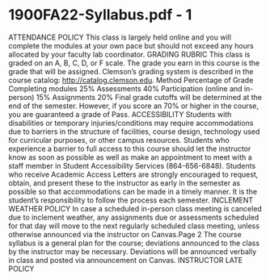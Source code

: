 # 1900FA22-Syllabus.pdf - 1

ATTENDANCE POLICY
This class is largely held online and you will complete the modules at your own pace but should not exceed any hours allocated by your 
faculty lab coordinator. 
GRADING RUBRIC
This class is graded on an A, B, C, D, or F scale. The grade you earn in this course is the grade that will be assigned. Clemson’s 
grading system is described in the course catalog: http://catalog.clemson.edu.
 Method Percentage of Grade 
 Completing modules 25%
Assessments 40%
Participation (online and in-person) 15%
Assignments 20%
Final grade cutoffs will be determined at the 
end of the semester. However, if you score an 
70% or higher in the course, you are 
guaranteed a grade of Pass.
ACCESSIBILITY 
Students with disabilities or temporary injuries/conditions may require accommodations due to barriers in the structure of facilities, 
course design, technology used for curricular purposes, or other campus resources. Students who experience a barrier to full access to 
this course should let the instructor know as soon as possible as well as make an appointment to meet with a staff member in Student 
Accessibility Services (864-656-6848). Students who receive Academic Access Letters are strongly encouraged to request, obtain, and 
present these to the instructor as early in the semester as possible so that accommodations can be made in a timely manner. It is the 
student’s responsibility to follow the process each semester.
INCLEMENT WEATHER POLICY 
In case a scheduled in-person class meeting is canceled due to inclement weather, any assignments due or assessments scheduled for 
that day will move to the next regularly scheduled class meeting, unless otherwise announced via the instructor on Canvas.Page 2
The course syllabus is a general plan for the course; deviations announced to the class by the instructor may be necessary. Deviations 
will be announced verbally in class and posted via announcement on Canvas.
INSTRUCTOR LATE POLICY